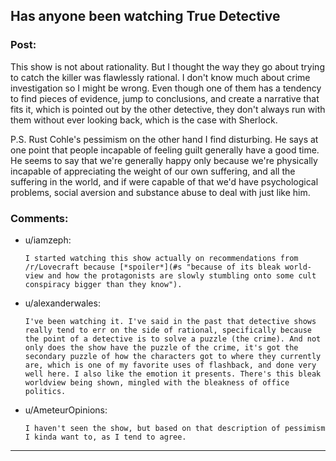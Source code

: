 ## Has anyone been watching True Detective

### Post:

This show is not about rationality. But I thought the way they go about trying to catch the killer was flawlessly rational. I don't know much about crime investigation so I might be wrong. Even though one of them has a tendency to find pieces of evidence, jump to conclusions, and create a narrative that fits it, which is pointed out by the other detective, they don't always run with them without ever looking back, which is the case with Sherlock.

P.S. Rust Cohle's pessimism on the other hand I find disturbing. He says at one point that people incapable of feeling guilt generally have a good time. He seems to say that we're generally happy only because we're physically incapable of appreciating the weight of our own suffering, and all the suffering in the world, and if were capable of that we'd have psychological problems, social aversion and substance abuse to deal with just like him.

### Comments:

- u/iamzeph:
  ```
  I started watching this show actually on recommendations from /r/Lovecraft because [*spoiler*](#s "because of its bleak world-view and how the protagonists are slowly stumbling onto some cult conspiracy bigger than they know").
  ```

- u/alexanderwales:
  ```
  I've been watching it. I've said in the past that detective shows really tend to err on the side of rational, specifically because the point of a detective is to solve a puzzle (the crime). And not only does the show have the puzzle of the crime, it's got the secondary puzzle of how the characters got to where they currently are, which is one of my favorite uses of flashback, and done very well here. I also like the emotion it presents. There's this bleak worldview being shown, mingled with the bleakness of office politics.
  ```

- u/AmeteurOpinions:
  ```
  I haven't seen the show, but based on that description of pessimism I kinda want to, as I tend to agree.
  ```

---


